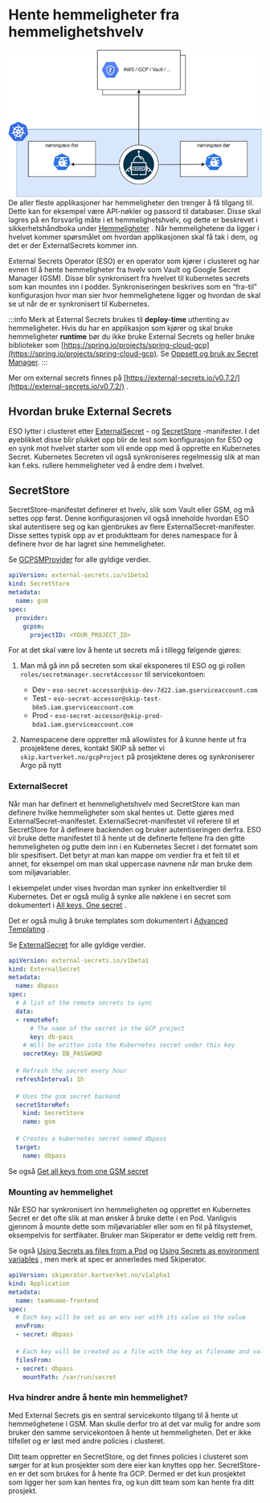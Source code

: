 # Hente hemmeligheter fra hemmelighetshvelv

![Secrets](images/556138500.png)
De aller fleste applikasjoner har hemmeligheter den trenger å få tilgang til. Dette kan for eksempel være API-nøkler og passord til databaser. Disse skal lagres på en forsvarlig måte i et hemmelighetshvelv, og dette er beskrevet i sikkerhetshåndboka under [Hemmeligheter](https://kartverket.atlassian.net/wiki/spaces/SIK/pages/499351621/Hemmeligheter) . Når hemmelighetene da ligger i hvelvet kommer spørsmålet om hvordan applikasjonen skal få tak i dem, og det er der ExternalSecrets kommer inn.

External Secrets Operator (ESO) er en operator som kjører i clusteret og har evnen til å hente hemmeligheter fra hvelv som Vault og Google Secret Manager (GSM). Disse blir synkronisert fra hvelvet til kubernetes secrets som kan mountes inn i podder. Synkroniseringen beskrives som en “fra-til” konfigurasjon hvor man sier hvor hemmelighetene ligger og hvordan de skal se ut når de er synkronisert til Kubernetes.

:::info
Merk at External Secrets brukes til **deploy-time** uthenting av hemmeligheter. Hvis du har en applikasjon som kjører og skal bruke hemmeligheter **runtime** bør du ikke bruke External Secrets og heller bruke biblioteker som [https://spring.io/projects/spring-cloud-gcp](https://spring.io/projects/spring-cloud-gcp). Se [Oppsett og bruk av Secret Manager](/docs/gcp/oppsett-og-bruk-av-secret-manager).
:::

Mer om external secrets finnes på [https://external-secrets.io/v0.7.2/](https://external-secrets.io/v0.7.2/) .

## Hvordan bruke External Secrets

ESO lytter i clusteret etter [ExternalSecret](https://external-secrets.io/v0.7.2/api/externalsecret/) - og [SecretStore](https://external-secrets.io/v0.7.2/api/secretstore/) -manifester. I det øyeblikket disse blir plukket opp blir de lest som konfigurasjon for ESO og en synk mot hvelvet starter som vil ende opp med å opprette en Kubernetes Secret. Kubernetes Secreten vil også synkroniseres regelmessig slik at man kan f.eks. rullere hemmeligheter ved å endre dem i hvelvet.

## SecretStore

SecretStore-manifestet definerer et hvelv, slik som Vault eller GSM, og må settes opp først. Denne konfigurasjonen vil også inneholde hvordan ESO skal autentisere seg og kan gjenbrukes av flere ExternalSecret-manifester. Disse settes typisk opp av et produktteam for deres namespace for å definere hvor de har lagret sine hemmeligheter.

Se [GCPSMProvider](https://external-secrets.io/v0.7.2/api/spec/#external-secrets.io/v1beta1.GCPSMProvider) for alle gyldige verdier.

```yaml
apiVersion: external-secrets.io/v1beta1
kind: SecretStore
metadata:
  name: gsm
spec:
  provider:
    gcpsm:
      projectID: <YOUR_PROJECT_ID>
```

For at det skal være lov å hente ut secrets må i tillegg følgende gjøres:

1. Man må gå inn på secreten som skal eksponeres til ESO og gi rollen `roles/secretmanager.secretAccessor` til servicekontoen:

    - Dev - `eso-secret-accessor@skip-dev-7d22.iam.gserviceaccount.com`
    - Test - `eso-secret-accessor@skip-test-b6e5.iam.gserviceaccount.com`
    - Prod - `eso-secret-accessor@skip-prod-bda1.iam.gserviceaccount.com`

2. Namespacene dere oppretter må allowlistes for å kunne hente ut fra prosjektene deres, kontakt SKIP så setter vi `skip.kartverket.no/gcpProject` på prosjektene deres og synkroniserer Argo på nytt

### ExternalSecret

Når man har definert et hemmelighetshvelv med SecretStore kan man definere hvilke hemmeligheter som skal hentes ut. Dette gjøres med ExternalSecret-manifestet. ExternalSecret-manifestet vil referere til et SecretStore for å definere backenden og bruker autentiseringen derfra. ESO vil bruke dette manifestet til å hente ut de definerte feltene fra den gitte hemmeligheten og putte dem inn i en Kubernetes Secret i det formatet som blir spesifisert. Det betyr at man kan mappe om verdier fra et felt til et annet, for eksempel om man skal uppercase navnene når man bruke dem som miljøvariabler.

I eksempelet under vises hvordan man synker inn enkeltverdier til Kubernetes. Det er også mulig å synke alle nøklene i en secret som dokumentert i [All keys, One secret](https://external-secrets.io/v0.7.2/guides/all-keys-one-secret/) .

Det er også mulig å bruke templates som dokumentert i [Advanced Templating](https://external-secrets.io/v0.7.2/guides/templating/) .

Se [ExternalSecret](https://external-secrets.io/v0.7.2/api/spec/#external-secrets.io/v1beta1.ExternalSecret) for alle gyldige verdier.

```yaml
apiVersion: external-secrets.io/v1beta1
kind: ExternalSecret
metadata:
  name: dbpass
spec:
  # A list of the remote secrets to sync
  data:
  - remoteRef:
      # The name of the secret in the GCP project
      key: db-pass
    # Will be written into the Kubernetes secret under this key
    secretKey: DB_PASSWORD

  # Refresh the secret every hour
  refreshInterval: 1h

  # Uses the gsm secret backend
  secretStoreRef:
    kind: SecretStore
    name: gsm

  # Creates a kubernetes secret named dbpass
  target:
    name: dbpass
```

Se også [Get all keys from one GSM secret](https://external-secrets.io/v0.8.1/guides/all-keys-one-secret/)

### Mounting av hemmelighet

Når ESO har synkronisert inn hemmeligheten og opprettet en Kubernetes Secret er det ofte slik at man ønsker å bruke dette i en Pod. Vanligvis gjennom å mounte dette som miljøvariabler eller som en fil på filsystemet, eksempelvis for sertfikater. Bruker man Skiperator er dette veldig rett frem.

Se også [Using Secrets as files from a Pod](https://kubernetes.io/docs/concepts/configuration/secret/#using-secrets-as-files-from-a-pod) og [Using Secrets as environment variables](https://kubernetes.io/docs/concepts/configuration/secret/#using-secrets-as-environment-variables) , men merk at spec er annerledes med Skiperator.

```yaml
apiVersion: skiperator.kartverket.no/v1alpha1
kind: Application
metadata:
  name: teamname-frontend
spec:
  # Each key will be set as an env var with its value as the value
  envFrom:
  - secret: dbpass

  # Each key will be created as a file with the key as filename and value as content
  filesFrom:
  - secret: dbpass
    mountPath: /var/run/secret
```

### Hva hindrer andre å hente min hemmelighet?

Med External Secrets gis en sentral servicekonto tilgang til å hente ut hemmelighetene i GSM. Man skulle derfor tro at det var mulig for andre som bruker den samme servicekontoen å hente ut hemmeligheten. Det er ikke tilfellet og er løst med andre policies i clusteret.

Ditt team oppretter en SecretStore, og det finnes policies i clusteret som sørger for at kun prosjekter som dere eier kan knyttes opp her. SecretStore-en er det som brukes for å hente fra GCP. Dermed er det kun prosjektet som ligger her som kan hentes fra, og kun ditt team som kan hente fra ditt prosjekt.
